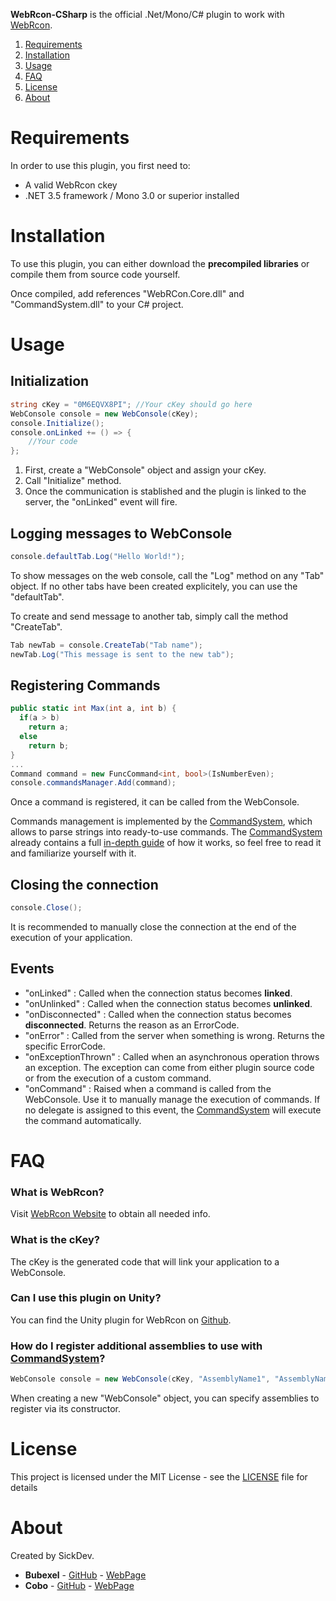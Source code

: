 **WebRcon-CSharp** is the official .Net/Mono/C# plugin to work with [WebRcon](http://www.webrcon.com/).

1. [Requirements](#requirements)
2. [Installation](#installation)
3. [Usage](#usage)
4. [FAQ](#faq)
5. [License](#license)
6. [About](#about)

# Requirements
In order to use this plugin, you first need to:
- A valid WebRcon ckey
- .NET 3.5 framework / Mono 3.0 or superior installed

# Installation
To use this plugin, you can either download the **precompiled libraries** or compile them from source code yourself.

Once compiled, add references "WebRCon.Core.dll" and "CommandSystem.dll" to your C# project.

# Usage
## Initialization
```C#
string cKey = "0M6EQVX8PI"; //Your cKey should go here
WebConsole console = new WebConsole(cKey);
console.Initialize();
console.onLinked += () => {
    //Your code
};
```
1. First, create a "WebConsole" object and assign your cKey.
2. Call "Initialize" method.
3. Once the communication is stablished and the plugin is linked to the server, the "onLinked" event will fire.

## Logging messages to WebConsole
```C#
console.defaultTab.Log("Hello World!");
```
To show messages on the web console, call the "Log" method on any "Tab" object.
If no other tabs have been created explicitely, you can use the "defaultTab".

To create and send message to another tab, simply call the method "CreateTab".
```C#
Tab newTab = console.CreateTab("Tab name");
newTab.Log("This message is sent to the new tab");
```

## Registering Commands
```C#
public static int Max(int a, int b) {
  if(a > b)
    return a;
  else
    return b;
}
...
Command command = new FuncCommand<int, bool>(IsNumberEven);
console.commandsManager.Add(command);
```
Once a command is registered, it can be called from the WebConsole.

Commands management is implemented by the [CommandSystem](https://github.com/Cobo3/CommandSystem), which allows to parse strings into ready-to-use commands.
The [CommandSystem](https://github.com/Cobo3/CommandSystem) already contains a full [in-depth guide](https://github.com/Cobo3/CommandSystem) of how it works, so feel free to read it  and familiarize yourself with it.

## Closing the connection
```C#
console.Close();
```
It is recommended to manually close the connection at the end of the execution of your application.

## Events
- "onLinked" : Called when the connection status becomes **linked**.
- "onUnlinked" : Called when the connection status becomes **unlinked**.
- "onDisconnected" : Called when the connection status becomes **disconnected**. Returns the reason as an ErrorCode.
- "onError" : Called from the server when something is wrong. Returns the specific ErrorCode.
- "onExceptionThrown" : Called when an asynchronous operation throws an exception. The exception can come from either plugin source code or from the execution of a custom command.
- "onCommand" : Raised when a command is called from the WebConsole. Use it to manually manage the execution of commands. If no delegate is assigned to this event, the [CommandSystem](https://github.com/Cobo3/CommandSystem) will execute the command automatically.

# FAQ
### What is WebRcon?
Visit [WebRcon Website](http://www.webrcon.com) to obtain all needed info.

### What is the cKey?
The cKey is the generated code that will link your application to a WebConsole.

### Can I use this plugin on Unity?
You can find the Unity plugin for WebRcon on [Github](https://github.com/Sick-Dev/WebRcon-Unity).

### How do I register additional assemblies to use with [CommandSystem](https://github.com/Cobo3/CommandSystem)?
```C#
WebConsole console = new WebConsole(cKey, "AssemblyName1", "AssemblyName2");
```
When creating a new "WebConsole" object, you can specify assemblies to register via its constructor.

# License
This project is licensed under the MIT License - see the [LICENSE](LICENSE) file for details

# About
Created by SickDev.
- **Bubexel** - [GitHub](https://github.com/serk7) - [WebPage](http://www.bubexel.com)
- **Cobo** - [GitHub](https://github.com/Cobo3) - [WebPage](https://coboantonio.wordpress.com/)
